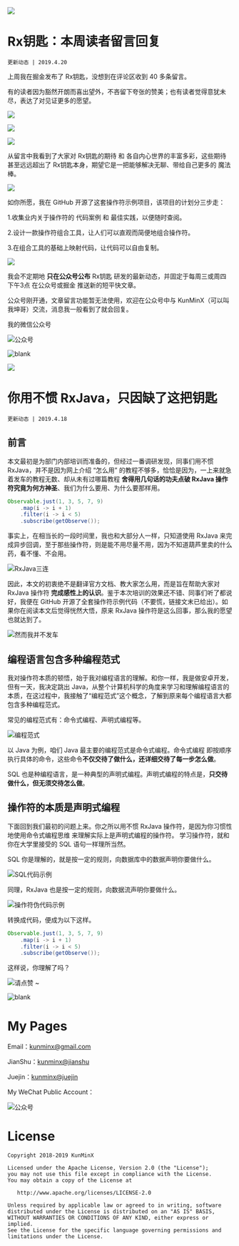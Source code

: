 ![](https://upload-images.jianshu.io/upload_images/57036-a656f3cb7ab534cd.jpg)

<span id="reply20190420"></span>

# Rx钥匙：本周读者留言回复
`更新动态 | 2019.4.20`

上周我在掘金发布了 Rx钥匙，没想到在评论区收到 40 多条留言。

有的读者因为豁然开朗而喜出望外，不吝留下夸张的赞美；也有读者觉得意犹未尽，表达了对见证更多的愿望。

![](https://upload-images.jianshu.io/upload_images/57036-0c2e1cc89253dc22.png)

![](https://upload-images.jianshu.io/upload_images/57036-ed92fc17cc7284e6.png)

![](https://upload-images.jianshu.io/upload_images/57036-f960ade1565fa041.png)

从留言中我看到了大家对 Rx钥匙的期待 和 各自内心世界的丰富多彩，这些期待甚至远远超出了 Rx钥匙本身，期望它是一把能够解决无聊、带给自己更多的 魔法棒。

![](https://upload-images.jianshu.io/upload_images/57036-23325e335e96987e.jpeg)

如你所愿，我在 GitHub 开源了这套操作符示例项目，该项目的计划分三步走：

1.收集业内关于操作符的 代码案例 和 最佳实践，以便随时查阅。

2.设计一款操作符组合工具，让人们可以直观而简便地组合操作符。

3.在组合工具的基础上映射代码，让代码可以自由复制。

![](https://upload-images.jianshu.io/upload_images/57036-07df9019c086acd0.png)

我会不定期地 **只在公众号公布** Rx钥匙 研发的最新动态，并固定于每周三或周四下午3点 在公众号或掘金 推送新的短平快文章。

公众号刚开通，文章留言功能暂无法使用，欢迎在公众号中与 KunMinX（可以叫我坤哥）交流，消息我一般看到了就会回复。

我的微信公众号

![公众号](https://upload-images.jianshu.io/upload_images/57036-dc3af94a5daf478c.jpg)

![blank](https://upload-images.jianshu.io/upload_images/57036-f59799c18ddccf9f.png)

![](https://upload-images.jianshu.io/upload_images/57036-550b81d8d77c687d.jpg)


<span id="key20190418"></span>

# 你用不惯 RxJava，只因缺了这把钥匙
`更新动态 | 2019.4.18`

## 前言

本文最初是为部门内部培训而准备的，但经过一番调研发现，同事们用不惯 RxJava，并不是因为网上介绍 “怎么用” 的教程不够多，恰恰是因为，一上来就急着发车的教程无数、却从未有过哪篇教程 **舍得用几句话的功夫点破 RxJava 操作符究竟为何方神圣**、我们为什么要用、为什么要那样用。

```java
Observable.just(1, 3, 5, 7, 9)
    .map(i -> i + 1)
    .filter(i -> i < 5)
    .subscribe(getObserve());
```

事实上，在相当长的一段时间里，我也和大部分人一样，只知道使用 RxJava 来完成异步回调，至于那些操作符，则是能不用尽量不用，因为不知道葫芦里卖的什么药，看不懂、不会用。

![RxJava三连](https://upload-images.jianshu.io/upload_images/57036-a20c7618a0416530.png)

因此，本文的初衷绝不是翻译官方文档、教大家怎么用，而是旨在帮助大家对 RxJava 操作符 **完成感性上的认识**。鉴于本次培训的效果还不错、同事们听了都说好，我便在 GitHub 开源了全套操作符示例代码（不要慌，链接文末已给出）。如果你在阅读本文后觉得恍然大悟，原来 RxJava 操作符是这么回事，那么我的愿望也就达到了。

![然而我并不发车](https://upload-images.jianshu.io/upload_images/57036-4a1585f97c9876a4.png)


## 编程语言包含多种编程范式

我对操作符本质的顿悟，始于我对编程语言的理解。和你一样，我是做安卓开发，但有一天，我决定跳出 Java，从整个计算机科学的角度来学习和理解编程语言的本质，在这过程中，我接触了“编程范式”这个概念，了解到原来每个编程语言大都包含多种编程范式。

常见的编程范式有：命令式编程、声明式编程等。

![编程范式](https://upload-images.jianshu.io/upload_images/57036-d09589d947e65251.png)

以 Java 为例，咱们 Java 最主要的编程范式是命令式编程。命令式编程 即按顺序执行具体的命令，这些命令**不仅交待了做什么，还详细交待了每一步怎么做**。

SQL 也是种编程语言，是一种典型的声明式编程。声明式编程的特点是，**只交待做什么，但无须交待怎么做**。


## 操作符的本质是声明式编程

下面回到我们最初的问题上来。你之所以用不惯 RxJava 操作符，是因为你习惯性地使用命令式编程思维 来理解实际上是声明式编程的操作符。
学习操作符，就和你在大学里接受的 SQL 语句一样理所当然。

SQL 你是理解的，就是按一定的规则，向数据库中的数据声明你要做什么。

![SQL代码示例](https://upload-images.jianshu.io/upload_images/57036-da21d86723997dd8.png)

同理，RxJava 也是按一定的规则，向数据流声明你要做什么。

![操作符伪代码示例](https://upload-images.jianshu.io/upload_images/57036-4dd92d6d426660d5.png)


转换成代码，便成为以下这样。

```java
Observable.just(1, 3, 5, 7, 9)
    .map(i -> i + 1)
    .filter(i -> i < 5)
    .subscribe(getObserve());
```
这样说，你理解了吗？

![请点赞 ~](https://upload-images.jianshu.io/upload_images/57036-3e15111b4263be48.png)

![blank](https://upload-images.jianshu.io/upload_images/57036-f59799c18ddccf9f.png)

# My Pages

Email：[kunminx@gmail.com](mailto:kunminx@gmail.com)

JianShu：[kunminx@jianshu](https://www.jianshu.com/u/5d956b6dcf1f)

Juejin：[kunminx@juejin](https://juejin.im/user/58ab0de9ac502e006975d757/posts)

My WeChat Public Account：

![公众号](https://upload-images.jianshu.io/upload_images/57036-dc3af94a5daf478c.jpg)

# License

```
Copyright 2018-2019 KunMinX

Licensed under the Apache License, Version 2.0 (the "License");
you may not use this file except in compliance with the License.
You may obtain a copy of the License at

   http://www.apache.org/licenses/LICENSE-2.0

Unless required by applicable law or agreed to in writing, software
distributed under the License is distributed on an "AS IS" BASIS,
WITHOUT WARRANTIES OR CONDITIONS OF ANY KIND, either express or implied.
See the License for the specific language governing permissions and
limitations under the License.
```